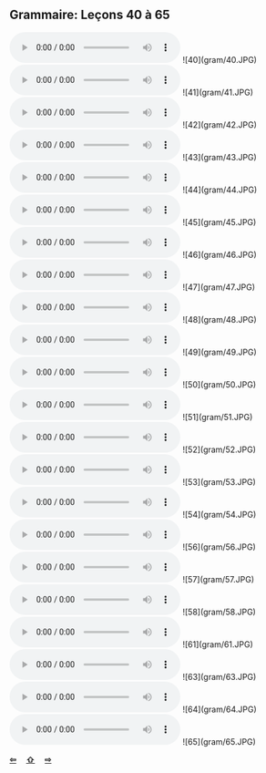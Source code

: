 ## Grammaire: Leçons 40 à 65

<audio controls>
  <source src="ders/sound/40A.ogg"></source>
</audio>
![40](gram/40.JPG)

<audio controls>
  <source src="ders/sound/41A.ogg"></source>
</audio>
![41](gram/41.JPG)

<audio controls>
  <source src="ders/sound/42A.ogg"></source>
</audio>
![42](gram/42.JPG)

<audio controls>
  <source src="ders/sound/43A.ogg"></source>
</audio>
![43](gram/43.JPG)

<audio controls>
  <source src="ders/sound/44A.ogg"></source>
</audio>
![44](gram/44.JPG)

<audio controls>
  <source src="ders/sound/45A.ogg"></source>
</audio>
![45](gram/45.JPG)

<audio controls>
  <source src="ders/sound/46A.ogg"></source>
</audio>
![46](gram/46.JPG)

<audio controls>
  <source src="ders/sound/47A.ogg"></source>
</audio>
![47](gram/47.JPG)

<audio controls>
  <source src="sound/48.ogg"></source>
</audio>
![48](gram/48.JPG)

<audio controls>
  <source src="sound/49.ogg"></source>
</audio>
![49](gram/49.JPG)

<audio controls>
  <source src="sound/50.ogg"></source>
</audio>
![50](gram/50.JPG)

<audio controls>
  <source src="sound/51.ogg"></source>
</audio>
![51](gram/51.JPG)

<audio controls>
  <source src="sound/52.ogg"></source>
</audio>
![52](gram/52.JPG)

<audio controls>
  <source src="sound/53.ogg"></source>
</audio>
![53](gram/53.JPG)

<audio controls>
  <source src="sound/54.ogg"></source>
</audio>
![54](gram/54.JPG)

<audio controls>
  <source src="sound/56.ogg"></source>
</audio>
![56](gram/56.JPG)

<audio controls>
  <source src="sound/57.ogg"></source>
</audio>
![57](gram/57.JPG)

<audio controls>
  <source src="sound/58.ogg"></source>
</audio>
![58](gram/58.JPG)

<audio controls>
  <source src="sound/61.ogg"></source>
</audio>
![61](gram/61.JPG)

<audio controls>
  <source src="sound/63.ogg"></source>
</audio>
![63](gram/63.JPG)

<audio controls>
  <source src="sound/64.ogg"></source>
</audio>
![64](gram/64.JPG)

<audio controls>
  <source src="sound/65.ogg"></source>
</audio>
![65](gram/65.JPG)

<p style='font-weight:bolder'>
  <a href='gram1.html' title='Önceki sayfa'>⇦</a>&emsp;
  <a href='index.html' title='Ana sayfa'>⇧</a>&emsp;
  <a href='ekler.html' title='Sonraki sayfa'>⇨</a>
</p>